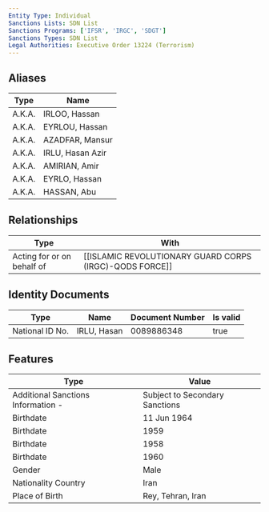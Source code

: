 ```yaml
---
Entity Type: Individual
Sanctions Lists: SDN List
Sanctions Programs: ['IFSR', 'IRGC', 'SDGT']
Sanctions Types: SDN List
Legal Authorities: Executive Order 13224 (Terrorism)
---
```


## Aliases
| Type  | Name      | 
|-------|-----------|
| A.K.A. | IRLOO, Hassan |
| A.K.A. | EYRLOU, Hassan |
| A.K.A. | AZADFAR, Mansur |
| A.K.A. | IRLU, Hasan Azir |
| A.K.A. | AMIRIAN, Amir |
| A.K.A. | EYRLO, Hassan |
| A.K.A. | HASSAN, Abu |

## Relationships
| Type  | With      | 
|-------|-----------|
| Acting for or on behalf of | [[ISLAMIC REVOLUTIONARY GUARD CORPS (IRGC)-QODS FORCE]] |

## Identity Documents
| Type  | Name      | Document Number | Is valid |
|-------|-----------|-----------------|----------|
| National ID No. | IRLU, Hasan | 0089886348 | true |

## Features
| Type  | Value      |
|-------|------------|
| Additional Sanctions Information - | Subject to Secondary Sanctions |
| Birthdate | 11 Jun 1964 |
| Birthdate | 1959 |
| Birthdate | 1958 |
| Birthdate | 1960 |
| Gender | Male |
| Nationality Country | Iran |
| Place of Birth | Rey, Tehran, Iran |

